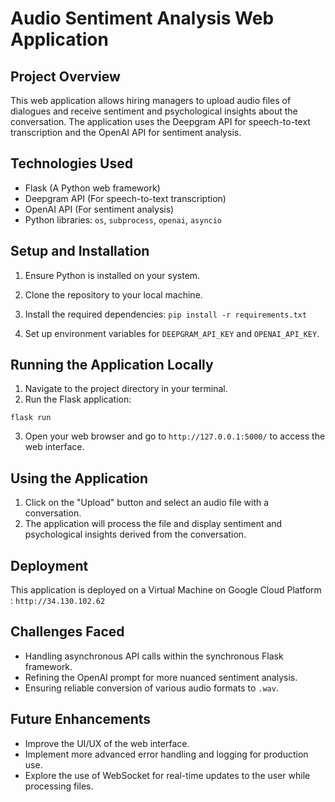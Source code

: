 # Audio Sentiment Analysis Web Application

## Project Overview
This web application allows hiring managers to upload audio files of dialogues and receive sentiment and psychological insights about the conversation. The application uses the Deepgram API for speech-to-text transcription and the OpenAI API for sentiment analysis.

## Technologies Used
- Flask (A Python web framework)
- Deepgram API (For speech-to-text transcription)
- OpenAI API (For sentiment analysis)
- Python libraries: `os`, `subprocess`, `openai`, `asyncio`

## Setup and Installation
1. Ensure Python is installed on your system.
2. Clone the repository to your local machine.
3. Install the required dependencies:
```pip install -r requirements.txt```

4. Set up environment variables for `DEEPGRAM_API_KEY` and `OPENAI_API_KEY`.

## Running the Application Locally
1. Navigate to the project directory in your terminal.
2. Run the Flask application:

```flask run```

3. Open your web browser and go to `http://127.0.0.1:5000/` to access the web interface.

## Using the Application
1. Click on the "Upload" button and select an audio file with a conversation.
2. The application will process the file and display sentiment and psychological insights derived from the conversation.

## Deployment
This application is deployed on a Virtual Machine on Google Cloud Platform : ``` http://34.130.102.62 ```


## Challenges Faced
- Handling asynchronous API calls within the synchronous Flask framework.
- Refining the OpenAI prompt for more nuanced sentiment analysis.
- Ensuring reliable conversion of various audio formats to `.wav`.

## Future Enhancements
- Improve the UI/UX of the web interface.
- Implement more advanced error handling and logging for production use.
- Explore the use of WebSocket for real-time updates to the user while processing files.




